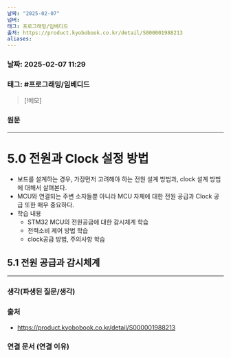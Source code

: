 ```yaml
---
날짜: "2025-02-07"
넘버: 
태그: 프로그래밍/임베디드
출처: https://product.kyobobook.co.kr/detail/S000001988213
aliases:
---
```

### 날짜:  2025-02-07 11:29

### 태그: #프로그래밍/임베디드 

>[!메모]
>

### 원문
---
# 5.0 전원과 Clock 설정 방법
- 보드를 설계하는 경우, 가장먼저 고려해야 하는 전원 설계 방법과, clock 설계 방법에 대해서 살펴본다.
- MCU와 연결되는 주변 소자들뿐 아니라 MCU 자체에 대한 전원 공급과 Clock 공급 또한 매우 중요하다.
- 학습 내용
	- STM32 MCU의 전원공금에 대한 감시체계 학습
	- 전력소비 제어 방법 학습
	- clock공급 방법, 주의사항 학습

## 5.1 전원 공급과 감시체계






---
### 생각(파생된 질문/생각)

### 출처
- https://product.kyobobook.co.kr/detail/S000001988213

### 연결 문서 (연결 이유)
